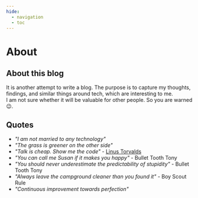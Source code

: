 ```yaml
---
hide:
  - navigation
  - toc
---
```


# About

## About this blog

It is another attempt to write a blog. The purpose is to capture my thoughts, findings, and similar things around tech, which are interesting to me.  
I am not sure whether it will be valuable for other people. So you are warned 😉.

## Quotes

- *"I am not married to any technology"*
- *"The grass is greener on the other side"*
- *"Talk is cheap. Show me the code"* - [Linus Torvalds](https://en.wikiquote.org/wiki/Linus_Torvalds#2000%E2%80%9304)
- *"You can call me Susan if it makes you happy"* - Bullet Tooth Tony
- *"You should never underestimate the predictability of stupidity"* - Bullet Tooth Tony
- *"Always leave the campground cleaner than you found it"* - Boy Scout Rule
- *"Continuous improvement towards perfection"*
